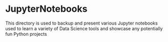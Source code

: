 # JupyterNotebooks

This directory is used to backup and present various Jupyter notebooks used to learn a variety of Data Science tools and showcase any potentially fun Python projects
